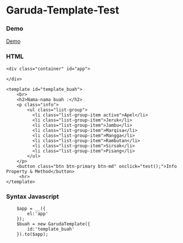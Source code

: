# Garuda-Template-Test

### Demo
<a href="https://lamhotsimamora.github.io/Garuda-Template-Test/">Demo</a>

### HTML
```
<div class="container" id="app">
	
</div>

<template id="template_buah">
	<br>
	<h2>Nama-nama buah :</h2>
	<p class="info">
		<ul class="list-group">
		  <li class="list-group-item active">Apel</li>
		  <li class="list-group-item">Jeruk</li>
		  <li class="list-group-item">Jambu</li>
		  <li class="list-group-item">Marqisa</li>
		  <li class="list-group-item">Mangga</li>
		  <li class="list-group-item">Rambutan</li>
		  <li class="list-group-item">Sirsak</li>
		  <li class="list-group-item">Pisang</li>
		</ul>
	</p>
	<button class="btn btn-primary btn-md" onclick="test();">Info Property & Method</button>
	 <hr>
</template>
```

### Syntax Javascript
```
	$app = __({
		el:'app'
	});
	$buah = new GarudaTemplate({
		id:'template_buah'
	}).to($app);
```